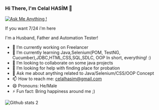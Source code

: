 ### Hi There, I'm Celal HASİM 👋
[![Ask Me Anything !](https://img.shields.io/badge/Ask%20me-anything-1abc9c.svg)](https://github.com/celalhasim) 

If you want 7/24 i'm here

I'm a Husband, Father and Automation Tester!
- 🔭 I’m currently working on Freelancer
- 🌱 I’m currently learning Java,Selenium(POM, TestNG, Cucumber),JDBC,HTML,CSS,SQL,SDLC, OOP In short, everything! :)
- 👯 I’m looking to collaborate on some java projects
- 🤔 I’m looking for help with finding place for probation 
- 💬 Ask me about anything related to Java/Selenium/CSS/OOP Concept
- 📫 How to reach me: celalhasim@gmail.com
- 😄 Pronouns: He/Male
- ⚡ Fun fact: Bring happiness around me ;)

    
![Github stats 2](https://github-readme-stats.vercel.app/api?username=celalhasim&show_icons=true&theme=radical)
    

